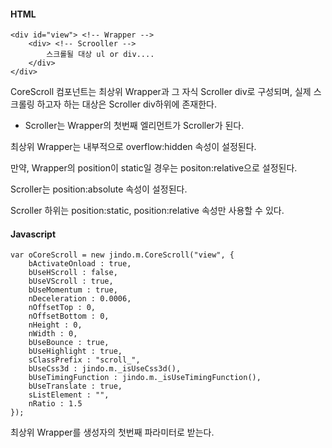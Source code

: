 #### HTML

	<div id="view"> <!-- Wrapper -->
		<div> <!-- Scrooller -->
			스크롤될 대상 ul or div....
		</div>
	</div>

CoreScroll 컴포넌트는 최상위 Wrapper과 그 자식 Scroller div로 구성되며, 실제 스크롤링 하고자 하는 대상은 Scroller div하위에 존재한다.

* Scroller는 Wrapper의 첫번째 엘리먼트가 Scroller가 된다.

최상위 Wrapper는 내부적으로 overflow:hidden 속성이 설정된다.

만약, Wrapper의 position이 static일 경우는 positon:relative으로 설정된다.

Scroller는 position:absolute 속성이 설정된다.

Scroller 하위는 position:static, position:relative 속성만 사용할 수 있다.



#### Javascript

	var oCoreScroll = new jindo.m.CoreScroll("view", {
		bActivateOnload : true,
		bUseHScroll : false,
		bUseVScroll : true,
		bUseMomentum : true,
		nDeceleration : 0.0006,
		nOffsetTop : 0,
		nOffsetBottom : 0,
		nHeight : 0,
		nWidth : 0,
		bUseBounce : true,
		bUseHighlight : true,
		sClassPrefix : "scroll_",
		bUseCss3d : jindo.m._isUseCss3d(),
		bUseTimingFunction : jindo.m._isUseTimingFunction(),
		bUseTranslate : true,
		sListElement : "",
		nRatio : 1.5
	});

최상위 Wrapper를 생성자의 첫번째 파라미터로 받는다.
